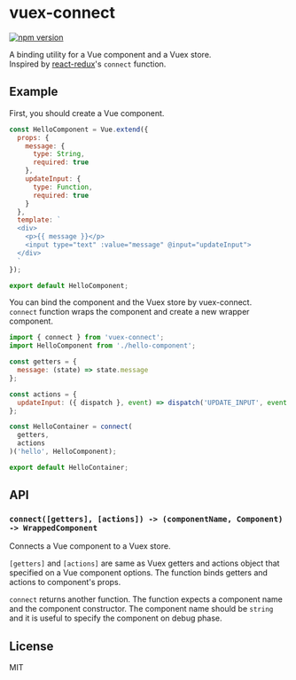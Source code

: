# vuex-connect

[![npm version](https://badge.fury.io/js/vuex-connect.svg)](https://badge.fury.io/js/vuex-connect)

A binding utility for a Vue component and a Vuex store.  
Inspired by [react-redux](https://github.com/reactjs/react-redux)'s `connect` function.

## Example

First, you should create a Vue component.

```js
const HelloComponent = Vue.extend({
  props: {
    message: {
      type: String,
      required: true
    },
    updateInput: {
      type: Function,
      required: true
    }
  },
  template: `
  <div>
    <p>{{ message }}</p>
    <input type="text" :value="message" @input="updateInput">
  </div>
  `
});

export default HelloComponent;
```

You can bind the component and the Vuex store by vuex-connect.  
`connect` function wraps the component and create a new wrapper component.

```js
import { connect } from 'vuex-connect';
import HelloComponent from './hello-component';

const getters = {
  message: (state) => state.message
};

const actions = {
  updateInput: ({ dispatch }, event) => dispatch('UPDATE_INPUT', event.target.value)
};

const HelloContainer = connect(
  getters,
  actions
)('hello', HelloComponent);

export default HelloContainer;
```

## API

### `connect([getters], [actions]) -> (componentName, Component) -> WrappedComponent`

Connects a Vue component to a Vuex store.

`[getters]` and `[actions]` are same as Vuex getters and actions object that specified on a Vue component options.
The function binds getters and actions to component's props.

`connect` returns another function. The function expects a component name and the component constructor.
The component name should be `string` and it is useful to specify the component on debug phase.

## License

MIT
